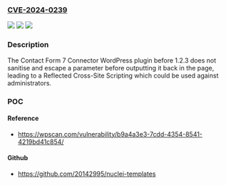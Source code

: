 ### [CVE-2024-0239](https://cve.mitre.org/cgi-bin/cvename.cgi?name=CVE-2024-0239)
![](https://img.shields.io/static/v1?label=Product&message=Contact%20Form%207%20Connector&color=blue)
![](https://img.shields.io/static/v1?label=Version&message=0%3C%201.2.3%20&color=brighgreen)
![](https://img.shields.io/static/v1?label=Vulnerability&message=CWE-79%20Cross-Site%20Scripting%20(XSS)&color=brighgreen)

### Description

The Contact Form 7 Connector WordPress plugin before 1.2.3 does not sanitise and escape a parameter before outputting it back in the page, leading to a Reflected Cross-Site Scripting which could be used against administrators.

### POC

#### Reference
- https://wpscan.com/vulnerability/b9a4a3e3-7cdd-4354-8541-4219bd41c854/

#### Github
- https://github.com/20142995/nuclei-templates

